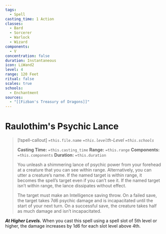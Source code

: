 ```yaml
---
tags:
  - Spell
casting_time: 1 Action
classes:
  - Bard
  - Sorcerer
  - Warlock
  - Wizard
components:
  - V
concentration: false
duration: Instantaneous
icon: LiWand2
level: 4
range: 120 Feet
ritual: false
scales: true
schools:
  - Enchantment
sources:
  - "[[Fizban's Treasury of Dragons]]"
---
```


# Raulothim's Psychic Lance

>[!spell-callout] `=this.file.name`
>*`=this.level`th-Level `=this.schools`*
>
>**Casting Time:** `=this.casting_time`
>**Range:** `=this.range`
>**Components:** `=this.components`
>**Duration:** `=this.duration`
>
>You unleash a shimmering lance of psychic power from your forehead at a creature that you can see within range. Alternatively, you can utter a creature’s name. If the named target is within range, it becomes the spell’s target even if you can’t see it. If the named target isn’t within range, the lance dissipates without effect.
>
>The target must make an Intelligence saving throw. On a failed save, the target takes 7d6 psychic damage and is incapacitated until the start of your next turn. On a successful save, the creature takes half as much damage and isn’t incapacitated.
>
>
***At Higher Levels.*** When you cast this spell using a spell slot of 5th level or higher, the damage increases by 1d6 for each slot level above 4th.
